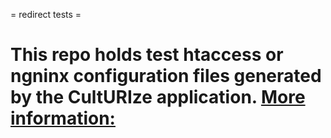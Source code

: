 = redirect tests =

This repo holds test htaccess or ngninx configuration files generated by the CultURIze application. 
[More information:](https://github.com/PACKED-vzw/CultURIze/wiki)
== 